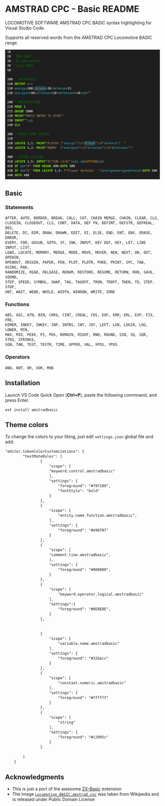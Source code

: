 # AMSTRAD CPC - Basic README

LOCOMOTIVE SOFTWARE AMSTRAD CPC BASIC syntax highlighting for Visual Studio Code.

Supports all reserved words from the AMSTRAD CPC Locomotive BASIC range.


![Sample showing colorized code](images/basic.png)

## Basic

### Statements

```text
AFTER, AUTO, BORDER, BREAK, CALL, CAT, CHAIN MERGE, CHAIN, CLEAR, CLG, 
CLOSEIN, CLOSEOUT, CLS, CONT, DATA, DEF FN, DEFINT, DEFSTR, DEFREAL, DEG, 
DELETE, DI, DIM, DRAW, DRAWR, EDIT, EI, ELSE, END, ENT, ENV, ERASE, ERROR, 
EVERY, FOR, GOSUB, GOTO, IF, INK, INPUT, KEY DEF, KEY, LET, LINE INPUT, LIST, 
LOAD, LOCATE, MEMORY, MERGE, MODE, MOVE, MOVER, NEW, NEXT, ON, OUT, OPENIN, 
OPENOUT, ORIGIN, PAPER, PEN, PLOT, PLOTR, POKE, PRINT, SPC, TAB, USING, RAD, 
RANDOMIZE, READ, RELEASE, RENUM, RESTORE, RESUME, RETURN, RUN, SAVE, SOUND, 
STEP, SPEED, SYMBOL, SWAP, TAG, TAGOFF, TRON, TROFF, THEN, TO, STEP, STOP, 
UNT, WAIT, WEND, WHILE, WIDTH, WINDOW, WRITE, ZONE
```

### Functions

```text
ABS, ASC, ATN, BIN, CHR$, CINT, CREAL, COS, EOF, ERR, ERL, EXP, FIX, FRE, 
HIMEM, INKEY, INKEY, INP, INTRS, INT, JOY, LEFT, LEN, LOG10, LOG, LOWER, MIN, 
MAX, MID, PEEK, PI, POS, REMAIN, RIGHT, RND, ROUND, SIN, SQ, SQR, STR$, STRING$, 
SGN, TAN, TEST, TESTR, TIME, UPPER, VAL, XPOS, YPOS
```

### Operators

```text
AND, NOT, OR, XOR, MOD
```

## Installation

Launch VS Code Quick Open (**Ctrl+P**), paste the following commnand, and press Enter.

```vscode
ext install amstradbasic
```

## Theme colors

To change the colors to your liking, just edit `settings.json` global file and add:

```
"editor.tokenColorCustomizations": {
        "textMateRules": [
                {
                    "scope": [
                    "keyword.control.amstradbasic"
                    ],
                    "settings": {
                        "foreground": "#79f109",
                        "fontStyle": "bold"
                    }
                },
                {
                    "scope": [
                        "entity.name.function.amstradbasic",
                    ],
                    "settings": {
                        "foreground": "#e98707"
                    }
                },
                {
                    "scope": [
                    "comment.line.amstradbasic",
                    ],
                    "settings": {
                        "foreground": "#008000",
                    }
                },
                {
                    "scope": [
                        "keyword.operator.logical.amstradbasic"
                    ],
                    "settings":{
                        "foreground": "#8E8E8E",
                    }
                },
                
                
                {
                    "scope": [
                        "variable.name.amstradbasic"
                    ],
                    "settings": {
                        "foreground": "#32bacc"
                    }
                },
                {
                    "scope": [
                        "constant.numeric.amstradbasic"
                    ],
                    "settings": {
                        "foreground": "#ffffff"
                    }
                },
                {
                    "scope": [
                        "string"
                    ],
                    "settings": {
                        "foreground": "#c2995c"
                    }
                }
                
        ]
    }
```


## Acknowledgments

- This is just a port of the awesome [ZX-Basic](https://github.com/jsanjose/zxbasic-vscode) extension
- The image [`Locomotive_BASIC_amstrad_cpc`](https://en.wikipedia.org/wiki/Locomotive_BASIC#/media/File:Locomotive_BASIC_amstrad_cpc.PNG) was taken from Wikipedia and is released under Public Domain License
